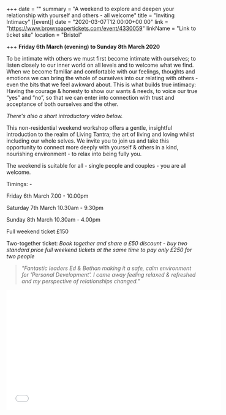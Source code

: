 +++
date = ""
summary = "A weekend to explore and deepen your relationship with yourself and others - all welcome"
title = "Inviting Intimacy"
[[event]]
date = "2020-03-07T12:00:00+00:00"
link = "https://www.brownpapertickets.com/event/4330059"
linkName = "Link to ticket site"
location = "Bristol"

+++
**Friday 6th March (evening) to Sunday 8th March 2020**

To be intimate with others we must first become intimate with ourselves; to listen closely to our inner world on all levels and to welcome what we find. When we become familiar and comfortable with our feelings, thoughts and emotions we can bring the whole of ourselves into our relating with others - even the bits that we feel awkward about. This is what builds true intimacy: Having the courage & honesty to show our wants & needs, to voice our true “yes” and “no”, so that we can enter into connection with trust and acceptance of both ourselves and the other.

_There's also a short introductory video below._

This non-residential weekend workshop offers a gentle, insightful introduction to the realm of Living Tantra; the art of living and loving whilst including our whole selves. We invite you to join us and take this opportunity to connect more deeply with yourself & others in a kind, nourishing environment - to relax into being fully you.

The weekend is suitable for all - single people and couples - you are all welcome.

Timings: -

Friday 6th March 7.00 - 10.00pm

Saturday 7th March  10.30am - 9.30pm

Sunday 8th March 10.30am - 4.00pm

Full weekend ticket £150

Two-together ticket:  _Book together and share a £50 discount - buy two standard price full weekend tickets at the same time to pay only £250 for two people_

> _"Fantastic leaders Ed & Bethan making it a safe, calm environment for 'Personal Development'. I came away feeling relaxed & refreshed and my perspective of relationships changed."_

<iframe width="560" height="315" src="[https://www.youtube.com/embed/6p7SY6AZtW4](https://www.youtube.com/embed/6p7SY6AZtW4 "https://www.youtube.com/embed/6p7SY6AZtW4")" frameborder="0" allow="accelerometer; autoplay; encrypted-media; gyroscope; picture-in-picture" allowfullscreen></iframe>